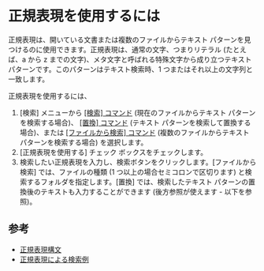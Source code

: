 # 正規表現を使用するには

正規表現は、開いている文書または複数のファイルからテキスト パターンを見つけるのに使用できます。正規表現は、通常の文字、つまりリテラル (たとえば、a
から z までの文字)、メタ文字と呼ばれる特殊文字から成り立つテキスト パターンです。このパターンはテキスト検索時、1 つまたはそれ以上の文字列と一致します。

正規表現を使用するには、

1. \[検索\] メニューから [\[検索\] コマンド](../../cmd/search/edit_find)
(現在のファイルからテキスト パターンを検索する場合)、 [\[置換\] コマンド](../../cmd/search/edit_replace) (テキスト パターンを検索して置換する場合)、または [\[ファイルから検索\] コマンド](../../cmd/search/grep) (複数のファイルからテキスト パターンを検索する場合) を選択します。
2. \[正規表現を使用する\] チェック ボックスをチェックします。
3. 検索したい正規表現を入力し、検索ボタンをクリックします。\[ファイルから検索\] では、ファイルの種類 (1 つ以上の場合セミコロンで区切ります)
と検索するフォルダを指定します。\[置換\] では、検索したテキスト パターンの置換後のテキストも入力することができます (後方参照が使えます \-
以下を参照)。

## 参考

- [正規表現構文](search_regexp_syntax)
- [正規表現による検索例](search_reg_exp_ex)
